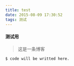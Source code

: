 ```yaml
---
title: test
date: 2015-08-09 17:30:52
tags: 测试
---
```

#### 测试用
> 这是一条博客

```
$ code will be writted here.
```